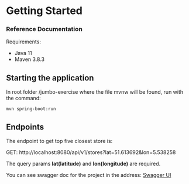 
# Getting Started

### Reference Documentation

Requirements: 

 - Java 11
 - Maven 3.8.3


## Starting the application
In root folder /jumbo-exercise where the file mvnw will be found, run with the command:

    mvn spring-boot:run
    
## Endpoints
The endpoint to get top five closest store is:

GET: http://localhost:8080/api/v1/stores?lat=51.613692&lon=5.538258


The query params **lat(latitude)** and **lon(longitude)** are required.

You can see swagger doc for the project in the address:
[Swagger UI](http://localhost:8080/swagger-ui/)
